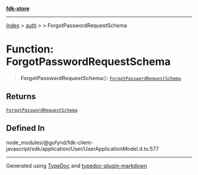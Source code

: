 [**fdk-store**](../../../README.md)
***

[Index](../../../API.md) > [auth](../../README.md) > [<internal>](../README.md) > ForgotPasswordRequestSchema

# Function: ForgotPasswordRequestSchema

> **ForgotPasswordRequestSchema**(): [`ForgotPasswordRequestSchema`](../type-aliases/type-alias.ForgotPasswordRequestSchema.md)

## Returns

[`ForgotPasswordRequestSchema`](../type-aliases/type-alias.ForgotPasswordRequestSchema.md)

## Defined In

node\_modules/@gofynd/fdk-client-javascript/sdk/application/User/UserApplicationModel.d.ts:577

***
Generated using [TypeDoc](https://typedoc.org/) and [typedoc-plugin-markdown](https://www.npmjs.com/package/typedoc-plugin-markdown)
